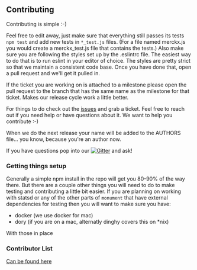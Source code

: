 ## Contributing
Contributing is simple :-)

Feel free to edit away, just make sure that everything still passes its tests `npm test` and add new tests in `*_test.js` files. (For a file named merckx.js you would create a merckx_test.js file that contains the tests.) Also make sure you are following the styles set up by the .eslintrc file. The easiest way to do that is to run eslint in your editor of choice. The styles are pretty strict so that we maintain a consistent code base. Once you have done that, open a pull request and we'll get it pulled in.

If the ticket you are working on is attached to a milestone please open the pull request to the branch that has the same name as the milestone for that ticket. Makes our release cycle work a little better.

For things to do check out the [issues](../../issues/) and grab a ticket. Feel free to reach out if you need help or have questions about it. We want to help you contribute :-)

When we do the next release your name will be added to the AUTHORS file... you know, because you're an author now.

If you have questions pop into our [![Gitter](https://img.shields.io/gitter/room/nwjs/nw.js.svg?style=flat-square)](https://gitter.im/ansble/monument) and ask!

### Getting things setup
Generally a simple npm install in the repo will get you 80-90% of the way there. But there are a couple other things you will need to do to make testing and contributing a little bit easier. If you are planning on working with statsd or any of the other parts of `monument` that have external dependencies for testing then you will want to make sure you have:

- docker (we use docker for mac)
- dory (if you are on a mac, alternatly dinghy covers this on *nix)

With those in place 

### Contributor List
[Can be found here](AUTHORS)

